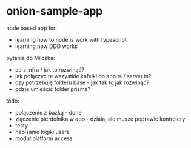 # onion-sample-app

node based app for:

- learning how to node js work with typescript
- learning how DDD works

pytania do Milczka:

- co z infra / jak to rozwinąć?
- jak połączyć te wszystkie kafelki do app.ts / server.ts?
- czy potrzebuję folderu base - jak tak to jak rozwinąć?
- gdzie umieścić folder prisma?

todo:

- połączenie z bazką - done
- złączenie pierdolnika w app - dziala, ale musze poprawic kontrolery
- testy
- napisanie logiki usera
- moduł platform access

